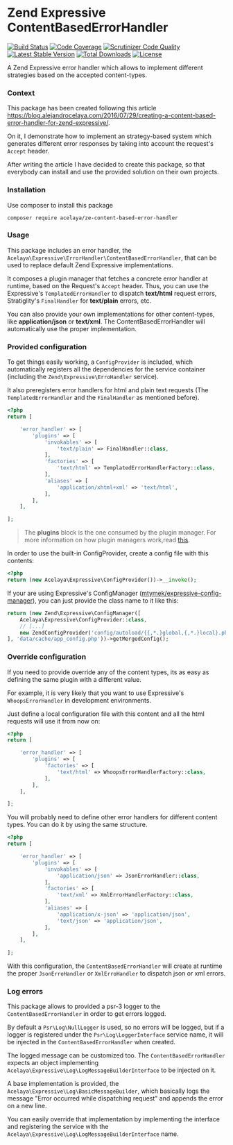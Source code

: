 # Zend Expressive ContentBasedErrorHandler

[![Build Status](https://travis-ci.org/acelaya/ze-content-based-error-handler.svg?branch=master)](https://travis-ci.org/acelaya/ze-content-based-error-handler)
[![Code Coverage](https://scrutinizer-ci.com/g/acelaya/ze-content-based-error-handler/badges/coverage.png?b=master)](https://scrutinizer-ci.com/g/acelaya/ze-content-based-error-handler/?branch=master)
[![Scrutinizer Code Quality](https://scrutinizer-ci.com/g/acelaya/ze-content-based-error-handler/badges/quality-score.png?b=master)](https://scrutinizer-ci.com/g/acelaya/ze-content-based-error-handler/?branch=master)
[![Latest Stable Version](https://poser.pugx.org/acelaya/ze-content-based-error-handler/v/stable.png)](https://packagist.org/packages/acelaya/ze-content-based-error-handler)
[![Total Downloads](https://poser.pugx.org/acelaya/ze-content-based-error-handler/downloads.png)](https://packagist.org/packages/acelaya/ze-content-based-error-handler)
[![License](https://poser.pugx.org/acelaya/ze-content-based-error-handler/license.png)](https://packagist.org/packages/acelaya/ze-content-based-error-handler)

A Zend Expressive error handler which allows to implement different strategies based on the accepted content-types.

### Context

This package has been created following this article https://blog.alejandrocelaya.com/2016/07/29/creating-a-content-based-error-handler-for-zend-expressive/.

On it, I demonstrate how to implement an strategy-based system which generates different error responses by taking into account the request's `Accept` header.

After writing the article I have decided to create this package, so that everybody can install and use the provided solution on their own projects.

### Installation

Use composer to install this package

    composer require acelaya/ze-content-based-error-handler

### Usage

This package includes an error handler, the `Acelaya\Expressive\ErrorHandler\ContentBasedErrorHandler`, that can be used to replace default Zend Expressive implementations.

It composes a plugin manager that fetches a concrete error handler at runtime, based on the Request's `Accept` header. Thus, you can use the Expressive's `TemplatedErrorHandler` to dispatch **text/html** request errors, Stratiglity's `FinalHandler` for **text/plain** errors, etc.

You can also provide your own implementations for other content-types, like **application/json** or **text/xml**. The ContentBasedErrorHandler will automatically use the proper implementation.

### Provided configuration

To get things easily working, a `ConfigProvider` is included, which automatically registers all the dependencies for the service container (including the `Zend\Expressive\ErroHandler` service).

It also preregisters error handlers for html and plain text requests (The `TemplatedErrorHandler` and the `FinalHandler` as mentioned before).

```php
<?php
return [

    'error_handler' => [
        'plugins' => [
            'invokables' => [
                'text/plain' => FinalHandler::class,
            ],
            'factories' => [
                'text/html' => TemplatedErrorHandlerFactory::class,
            ],
            'aliases' => [
                'application/xhtml+xml' => 'text/html',
            ],
        ],
    ],

];
```

> The **plugins** block is the one consumed by the plugin manager. For more information on how plugin managers work,read [this](https://docs.zendframework.com/zend-servicemanager/plugin-managers/).

In order to use the built-in ConfigProvider, create a config file with this contents:

```php
<?php
return (new Acelaya\Expressive\ConfigProvider())->__invoke();
```

If your are using Expressive's ConfigManager ([mtymek/expressive-config-manager](https://github.com/mtymek/expressive-config-manager)), you can just provide the class name to it like this:

```php
return (new Zend\Expressive\ConfigManager([
    Acelaya\Expressive\ConfigProvider::class,
    // [...]
    new ZendConfigProvider('config/autoload/{{,*.}global,{,*.}local}.php'),
], 'data/cache/app_config.php'))->getMergedConfig();
```

### Override configuration

If you need to provide override any of the content types, its as easy as defining the same plugin with a different value.

For example, it is very likely that you want to use Expressive's `WhoopsErrorHandler` in development environments.

Just define a local configuration file with this content and all the html requests will use it from now on:

```php
<?php
return [

    'error_handler' => [
        'plugins' => [
            'factories' => [
                'text/html' => WhoopsErrorHandlerFactory::class,
            ],
        ],
    ],

];
```

You will probably need to define other error handlers for different content types. You can do it by using the same structure.

```php
<?php
return [

    'error_handler' => [
        'plugins' => [
            'invokables' => [
                'application/json' => JsonErrorHandler::class,
            ],
            'factories' => [
                'text/xml' => XmlErrorHandlerFactory::class,
            ],
            'aliases' => [
                'application/x-json' => 'application/json',
                'text/json' => 'application/json',
            ],
        ],
    ],

];
```

With this configuration, the `ContentBasedErrorHandler` will create at runtime the proper `JsonErroHandler` or `XmlErroHandler` to dispatch json or xml errors.

### Log errors

This package allows to provided a psr-3 logger to the `ContentBasedErrorHandler` in order to get errors logged.

By default a `Psr\Log\NullLogger` is used, so no errors will be logged, but if a logger is registered under the `Psr\Log\LoggerInterface` service name, it will be injected in the `ContentBasedErrorHandler` when created.

The logged message can be customized too. The `ContentBasedErrorHandler` expects an object implementing `Acelaya\Expressive\Log\LogMessageBuilderInterface` to be injected on it.

A base implementation is provided, the `Acelaya\Expressive\Log\BasicMessageBuilder`, which basically logs the message "Error occurred while dispatching request" and appends the error on a new line.

You can easily override that implementation by implementing the interface and registering the service with the `Acelaya\Expressive\Log\LogMessageBuilderInterface` name.
